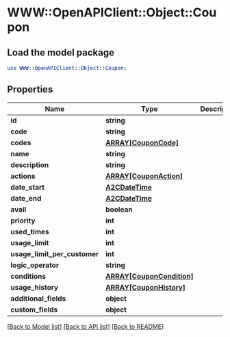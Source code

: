 # WWW::OpenAPIClient::Object::Coupon

## Load the model package
```perl
use WWW::OpenAPIClient::Object::Coupon;
```

## Properties
Name | Type | Description | Notes
------------ | ------------- | ------------- | -------------
**id** | **string** |  | [optional] 
**code** | **string** |  | [optional] 
**codes** | [**ARRAY[CouponCode]**](CouponCode.md) |  | [optional] 
**name** | **string** |  | [optional] 
**description** | **string** |  | [optional] 
**actions** | [**ARRAY[CouponAction]**](CouponAction.md) |  | [optional] 
**date_start** | [**A2CDateTime**](A2CDateTime.md) |  | [optional] 
**date_end** | [**A2CDateTime**](A2CDateTime.md) |  | [optional] 
**avail** | **boolean** |  | [optional] 
**priority** | **int** |  | [optional] 
**used_times** | **int** |  | [optional] 
**usage_limit** | **int** |  | [optional] 
**usage_limit_per_customer** | **int** |  | [optional] 
**logic_operator** | **string** |  | [optional] 
**conditions** | [**ARRAY[CouponCondition]**](CouponCondition.md) |  | [optional] 
**usage_history** | [**ARRAY[CouponHistory]**](CouponHistory.md) |  | [optional] 
**additional_fields** | **object** |  | [optional] 
**custom_fields** | **object** |  | [optional] 

[[Back to Model list]](../README.md#documentation-for-models) [[Back to API list]](../README.md#documentation-for-api-endpoints) [[Back to README]](../README.md)


